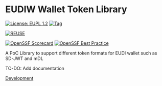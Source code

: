 <!--
SPDX-FileCopyrightText: 2024 Digg - Agency for Digital Government

SPDX-License-Identifier: CC0-1.0
-->

# EUDIW Wallet Token Library

[![License: EUPL 1.2](https://img.shields.io/badge/License-European%20Union%20Public%20Licence%201.2-library?style=for-the-badge&&color=lightblue)](LICENSE)
[![Tag](https://img.shields.io/github/v/tag/diggsweden/eudiw-wallet-token-lib?style=for-the-badge&color=lightblue)](https://github.com/diggsweden/eudiw-wallet-token-lib/tags)

[![REUSE](https://img.shields.io/badge/dynamic/json?url=https%3A%2F%2Fapi.reuse.software%2Fstatus%2Fgithub.com%2Fdiggsweden%2Feudiw-wallet-token-lib&query=status&style=for-the-badge&label=REUSE&color=green)](https://api.reuse.software/info/github.com/diggsweden/eudiw-wallet-token-lib)

[![OpenSSF Scorecard](https://api.scorecard.dev/projects/github.com/diggsweden/eudiw-wallet-token-lib/badge?style=for-the-badge)](https://scorecard.dev/viewer/?uri=github.com/diggsweden/eudiw-wallet-token-lib)
[![OpenSSF Best Practice](https://img.shields.io/badge/dynamic/json?url=https%3A%2F%2Fbestpractices.coreinfrastructure.org%2Fprojects%2F10000000.json&query=%24.badge_level&style=for-the-badge&label=OpenSSF%20Best%20Practice&color=green)](https://www.bestpractices.dev/en/projects/100000)

A PoC Library to support different token formats for EUDI wallet such as SD-JWT and mDL

TO-DO: Add documentation

[Development](./docs/DEVELOPMENT.md)